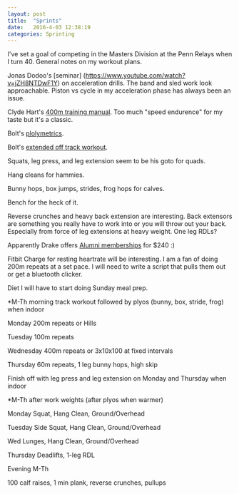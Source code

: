 ```yaml
---
layout: post
title:  "Sprints"
date:   2016-4-03 12:38:19
categories: Sprinting
---
```


I've set a goal of competing in the Masters Division at the Penn Relays when I turn 40. General notes on my workout plans.

Jonas Dodoo's [seminar] (https://www.youtube.com/watch?v=jZH8NTDwF1Y) on acceleration drills. The band and sled work look approachable. Piston vs cycle in my acceleration phase has always been an issue.

Clyde Hart's [400m training manual](http://www.usatf.org/groups/coaches/library/2007/Sprint%20Training/Clyde_Hart3.pdf). Too much "speed endurence" for my taste but it's a classic.

Bolt's [plolymetrics](http://www.menshealth.co.uk/fitness/cardio-exercise/usain-bolts-speed-workout).

Bolt's [extended off track workout](http://workoutinfoguru.com/usian-bolt-workout/). 

Squats, leg press, and leg extension seem to be his goto for quads.

Hang cleans for hammies.

Bunny hops, box jumps, strides, frog hops for calves.

Bench for the heck of it.

Reverse crunches and heavy back extension are interesting. Back extensors are something you really have to work into or you will throw out your back. Especially from force of leg extensions at heavy weight. One leg RDLs?

Apparently Drake offers [Alumni memberships](http://www.drake.edu/recservices/memberships/) for $240 :) 

Fitbit Charge for resting heartrate will be interesting. I am a fan of doing 200m repeats at a set pace. I will need to write a script that pulls them out or get a bluetooth clicker.

Diet I will have to start doing Sunday meal prep.


*M-Th morning track workout followed by plyos (bunny, box, stride, frog) when indoor

Monday 200m repeats or Hills

Tuesday 100m repeats

Wednesday 400m repeats or 3x10x100 at fixed intervals

Thursday 60m repeats, 1 leg bunny hops, high skip


Finish off with leg press and leg extension on Monday and Thursday when indoor

*M-Th after work weights (after plyos when warmer)

Monday Squat, Hang Clean, Ground/Overhead

Tuesday Side Squat, Hang Clean, Ground/Overhead

Wed Lunges, Hang Clean, Ground/Overhead

Thursday Deadlifts, 1-leg RDL

Evening M-Th

100 calf raises, 1 min plank, reverse crunches, pullups







